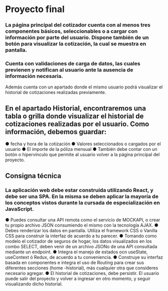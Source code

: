 # Proyecto final

### La página principal del cotizador cuenta con al menos tres componentes básicos, seleccionables o a cargar con información por parte del usuario. Dispone también de un botón para visualizar la cotización, la cual se muestra en pantalla.

### Cuenta con validaciones de carga de datos, las cuales previenen y notifican al usuario ante la ausencia de información necesaria.
Además cuenta con un apartado donde el mismo usuario podrá visualizar el historial de cotizaciones realizadas previamente.

## En el apartado Historial, encontraremos una tabla o grilla donde visualizar el historial de cotizaciones realizadas por el usuario. Como información, debemos guardar:
● fecha y hora de la cotización
● Valores seleccionados o cargados por el usuario
● El importe de la póliza mensual
● También debe contar con un botón o hipervínculo que permite al usuario volver a la página principal del proyecto.


## Consigna técnica
### La aplicación web debe estar construída utilizando React, y debe ser una SPA. En la misma se deben aplicar la mayoría de los conceptos vistos durante la cursada de especialización en JavaScript.
● Puedes consultar una API remota como el servicio de MOCKAPI, o crear tu propio archivo JSON consumiendo el mismo con la tecnología AJAX.
● Debes renderizar los datos en pantalla. Utiliza el framework CSS o Vanilla CSS para construir la interfaz de acuerdo a tu parecer.
● Tomando como modelo el cotizador de seguros de hogar, los datos visualizados en los combo SELECT, deben venir de un archivo JSONo de una API consultada mediante un endpoint.
● Integra el manejo de estados ocn useState, useContext ó Redux, de acuerdo a tu conveniencia.
● Construye su interfaz basada en componentes e integra el uso de Routing para crear sus diferentes secciones (home -historial), más cualquier otra que consideres necesario agregar.
● El historial de cotizaciones, debe persistir. El usuario puede salir del proyecto y volver a ingresar en otro momento, y seguir visualizando dicho historial.
